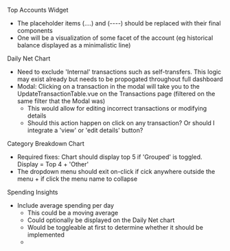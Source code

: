 Top Accounts Widget

- The placeholder items (....) and (----) should be replaced with their final components
- One will be a visualization of some facet of the account (eg historical balance displayed as a minimalistic line)

Daily Net Chart

- Need to exclude 'Internal' transactions such as self-transfers. This logic may exist already but needs to be propogated throughout full dashboard
- Modal: Clicking on a transaction in the modal will take you to the UpdateTransactionTable.vue on the Transactions page (filtered on the same filter that the Modal was)
  - This would allow for editing incorrect transactions or modifying details
  - Should this action happen on click on any transaction? Or should I integrate a 'view' or 'edit details' button?

Category Breakdown Chart

- Required fixes: Chart should display top 5 if 'Grouped' is toggled. Display = Top 4 + 'Other'
- The dropdown menu should exit on-click if cick anywhere outside the menu + if click the menu name to collapse

Spending Insights

- Include average spending per day
  - This could be a moving average
  - Could optionally be displayed on the Daily Net chart
  - Would be toggleable at first to determine whether it should be implemented
  -
